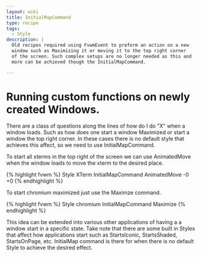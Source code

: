 ```yaml
---
layout: wiki
title: InitialMapCommand
type: recipe
tags:
  - Style
description: |
  Old recipes required using FvwmEvent to preform an action on a new
  window such as Maximizing it or moving it to the top right corner
  of the screen. Such complex setups are no longer needed as this and
  more can be achieved though the InitialMapCommand.

---
```

# Running custom functions on newly created Windows.

There are a class of questions along the lines of how do I do "X"
when a window loads. Such as how does one start a window Maximized
or start a window the top right corner. In these cases there is
no default style that achieves this affect, so we need to use
InitialMapCommand.

To start all xterms in the top right of the screen we can use
AnimatedMove when the window loads to move the xterm to the desired
place. 

{% highlight fvwm %}
Style XTerm InitialMapCommand AnimatedMove -0 +0
{% endhighlight %}

To start chromium maximized just use the Maximze command.

{% highlight fvwm %}
Style chromium InitialMapCommand Maximize
{% endhighlight %}

This idea can be extended into various other applications of having a
a window start in a specific state. Take note that there are some
built in Styles that affect how applications start such as StartsIconic,
StartsShaded, StartsOnPage, etc. InitialMap command is there for
when there is no default Style to achieve the desired effect.

